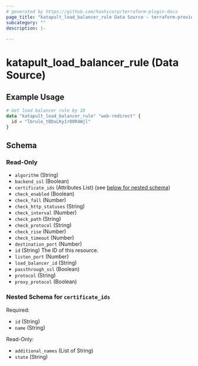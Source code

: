 ```yaml
---
# generated by https://github.com/hashicorp/terraform-plugin-docs
page_title: "katapult_load_balancer_rule Data Source - terraform-provider-katapult"
subcategory: ""
description: |-
  
---
```


# katapult_load_balancer_rule (Data Source)



## Example Usage

```terraform
# Get load balancer rule by ID
data "katapult_load_balancer_rule" "web-redirect" {
  id = "lbrule_tBDxLKy1r0OR4Wjl"
}
```

<!-- schema generated by tfplugindocs -->
## Schema

### Read-Only

- `algorithm` (String)
- `backend_ssl` (Boolean)
- `certificate_ids` (Attributes List) (see [below for nested schema](#nestedatt--certificate_ids))
- `check_enabled` (Boolean)
- `check_fall` (Number)
- `check_http_statuses` (String)
- `check_interval` (Number)
- `check_path` (String)
- `check_protocol` (String)
- `check_rise` (Number)
- `check_timeout` (Number)
- `destination_port` (Number)
- `id` (String) The ID of this resource.
- `listen_port` (Number)
- `load_balancer_id` (String)
- `passthrough_ssl` (Boolean)
- `protocol` (String)
- `proxy_protocol` (Boolean)

<a id="nestedatt--certificate_ids"></a>
### Nested Schema for `certificate_ids`

Required:

- `id` (String)
- `name` (String)

Read-Only:

- `additional_names` (List of String)
- `state` (String)


